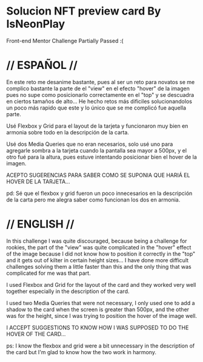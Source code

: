 # Solucion NFT preview card By IsNeonPlay
Front-end Mentor Challenge Partially Passed :(


# // ESPAÑOL //

En este reto me desanime bastante, pues al ser un reto para novatos se me complico bastante la parte de el "view" en el efecto "hover" de la imagen pues no supe como posicionarlo correctamente en el "top" y se descuadra en ciertos tamaños de alto... He hecho retos más dificiles solucionandolos un poco más rapido que este y lo único que se me complicó fue aquella parte.

Usé Flexbox y Grid para el layout de la tarjeta y funcionaron muy bien en armonia sobre todo en la descripción de la carta.

Usé dos Media Queries que no eran necesarios, solo usé uno para agregarle sombra a la tarjeta cuando la pantalla sea mayor a 500px, y el otro fué para la altura, pues estuve intentando posicionar bien el hover de la imagen.

ACEPTO SUGERENCIAS PARA SABER COMO SE SUPONIA QUE HARIÁ EL HOVER DE LA TARJETA...

pd: Sé que el flexbox y grid fueron un poco innecesarios en la descripción de la carta pero me alegra saber como funcionan los dos en armonia. 


# // ENGLISH //

In this challenge I was quite discouraged, because being a challenge for rookies, the part of the "view" was quite complicated in the "hover" effect of the image because I did not know how to position it correctly in the "top" and it gets out of kilter in certain height sizes... I have done more difficult challenges solving them a little faster than this and the only thing that was complicated for me was that part.

I used Flexbox and Grid for the layout of the card and they worked very well together especially in the description of the card.

I used two Media Queries that were not necessary, I only used one to add a shadow to the card when the screen is greater than 500px, and the other was for the height, since I was trying to position the hover of the image well.

I ACCEPT SUGGESTIONS TO KNOW HOW I WAS SUPPOSED TO DO THE HOVER OF THE CARD...

ps: I know the flexbox and grid were a bit unnecessary in the description of the card but I'm glad to know how the two work in harmony.
